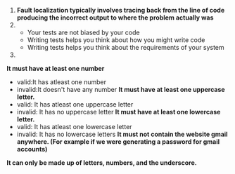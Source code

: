 
1. **Fault localization typically involves tracing back from the line of code producing the incorrect output to where the problem actually was**
2. - Your tests are not biased by your code
   - Writing tests helps you think about how you might write code
   - Writing tests helps you think about the requirements of your system
3.
**It must have at least one number**
   - valid:It has atleast one number 
   - invalid:It doesn't have any number
**It must have at least one uppercase letter.**
   - valid: It has atleast one uppercase letter
   - invalid: It has no uppercase letter
**It must have at least one lowercase letter.**
   - valid: It has atleast one lowercase letter
   - invalid: It has no lowercase letters
**It must not contain the website gmail anywhere. (For example if we were generating a password for gmail accounts)**

**It can only be made up of letters, numbers, and the underscore.**
